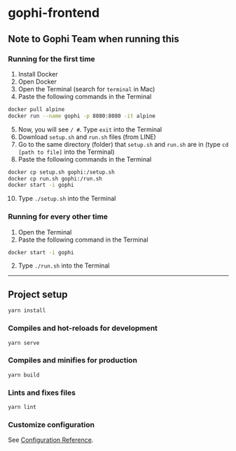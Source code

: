 # gophi-frontend

## Note to Gophi Team when running this

### Running for the first time

1. Install Docker
2. Open Docker
3. Open the Terminal (search for `terminal` in Mac)
4. Paste the following commands in the Terminal
```bash
docker pull alpine
docker run --name gophi -p 8080:8080 -it alpine
```
5. Now, you will see `/ #`. Type `exit` into the Terminal
7. Download `setup.sh` and `run.sh` files (from LINE)
8. Go to the same directory (folder) that `setup.sh` and `run.sh` are in (type `cd [path to file]` into the Terminal)
9. Paste the following commands in the Terminal
```bash
docker cp setup.sh gophi:/setup.sh
docker cp run.sh gophi:/run.sh
docker start -i gophi
```
10. Type `./setup.sh` into the Terminal

### Running for every other time

1. Open the Terminal 
2. Paste the following command in the Terminal
```bash
docker start -i gophi
```
2. Type `./run.sh` into the Terminal

<hr/>

## Project setup
```
yarn install
```

### Compiles and hot-reloads for development
```
yarn serve
```

### Compiles and minifies for production
```
yarn build
```

### Lints and fixes files
```
yarn lint
```

### Customize configuration
See [Configuration Reference](https://cli.vuejs.org/config/).
